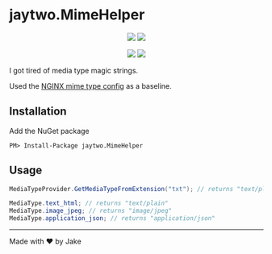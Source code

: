 # jaytwo.MimeHelper

<p align="center">
  <a href="https://jenkins.jaytwo.com/job/jaytwo.MimeHelper/job/master/" alt="Build Status (master)">
    <img src="https://jenkins.jaytwo.com/buildStatus/icon?job=jaytwo.MimeHelper%2Fmaster&subject=build%20(master)" /></a>
  <a href="https://jenkins.jaytwo.com/job/jaytwo.MimeHelper/job/develop/" alt="Build Status (develop)">
    <img src="https://jenkins.jaytwo.com/buildStatus/icon?job=jaytwo.MimeHelper%2Fdevelop&subject=build%20(develop)" /></a>
</p>

<p align="center">
  <a href="https://www.nuget.org/packages/jaytwo.MimeHelper/" alt="NuGet Package jaytwo.MimeHelper">
    <img src="https://img.shields.io/nuget/v/jaytwo.MimeHelper.svg?logo=nuget&label=jaytwo.MimeHelper" /></a>
  <a href="https://www.nuget.org/packages/jaytwo.MimeHelper/" alt="NuGet Package jaytwo.MimeHelper (beta)">
    <img src="https://img.shields.io/nuget/vpre/jaytwo.MimeHelper.svg?logo=nuget&label=jaytwo.MimeHelper" /></a>
</p>

I got tired of media type magic strings.

Used the [NGINX mime type config](https://github.com/nginx/nginx/blob/master/conf/mime.types) as a baseline.

## Installation

Add the NuGet package

```
PM> Install-Package jaytwo.MimeHelper
```

## Usage

```csharp
MediaTypeProvider.GetMediaTypeFromExtension("txt"); // returns "text/plain"

MediaType.text_html; // returns "text/plain"
MediaType.image_jpeg; // returns "image/jpeg"
MediaType.application_json; // returns "application/json"
```

---

Made with &hearts; by Jake
